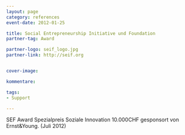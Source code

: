 ```yaml
---
layout: page
category: references
event-date: 2012-01-25

title: Social Entrepreneurship Initiative und Foundation
partner-tag: Award

partner-logo: seif_logo.jpg
partner-link: http://seif.org


cover-image: 

kommentare:

tags:
- Support

---
```


SEF Award Spezialpreis Soziale Innovation 10.000CHF gesponsort von Ernst&Young. (Juli 2012) 